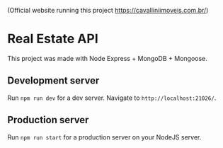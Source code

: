 (Official website running this project https://cavalliniimoveis.com.br/)

# Real Estate API

This project was made with Node Express + MongoDB + Mongoose.

## Development server

Run `npm run dev` for a dev server. Navigate to `http://localhost:21026/`.

## Production server

Run `npm run start` for a production server on your NodeJS server.

